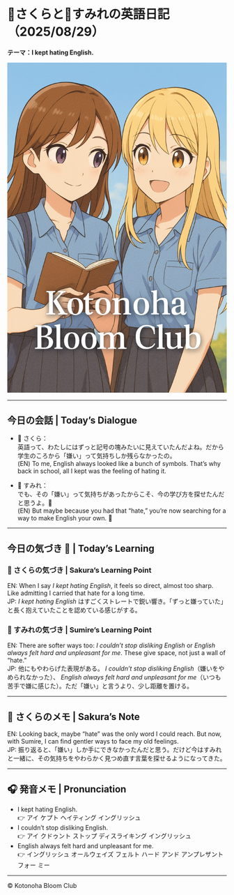 
<link rel="stylesheet" href="./assets/styles.css">

# 🌸さくらと🌷すみれの英語日記（2025/08/29）  
**テーマ：I kept hating English.**

![cover](./images/cover.png)

---

## 今日の会話 | Today’s Dialogue  
- 🌸 さくら：  
英語って、わたしにはずっと記号の塊みたいに見えていたんだよね。だから学生のころから「嫌い」って気持ちしか残らなかったの。  
(EN) To me, English always looked like a bunch of symbols. That’s why back in school, all I kept was the feeling of hating it.  

- 🌷 すみれ：  
でも、その「嫌い」って気持ちがあったからこそ、今の学び方を探せたんだと思うよ。🌱  
(EN) But maybe because you had that “hate,” you’re now searching for a way to make English your own. 🌱  

---

## 今日の気づき 🌸 | Today’s Learning  

### 🌸 さくらの気づき | Sakura’s Learning Point  
EN: When I say *I kept hating English*, it feels so direct, almost too sharp. Like admitting I carried that hate for a long time.  
JP: *I kept hating English* はすごくストレートで鋭い響き。「ずっと嫌っていた」と長く抱えていたことを認めている感じがする。  

### 🌷 すみれの気づき | Sumire’s Learning Point  
EN: There are softer ways too: *I couldn’t stop disliking English* or *English always felt hard and unpleasant for me*. These give space, not just a wall of “hate.”  
JP: 他にもやわらげた表現がある。 *I couldn’t stop disliking English*（嫌いをやめられなかった）、 *English always felt hard and unpleasant for me*（いつも苦手で嫌に感じた）。ただ「嫌い」と言うより、少し距離を置ける。  

---

## 💬 さくらのメモ | Sakura’s Note  
EN: Looking back, maybe “hate” was the only word I could reach. But now, with Sumire, I can find gentler ways to face my old feelings.  
JP: 振り返ると、「嫌い」しか手にできなかったんだと思う。だけど今はすみれと一緒に、その気持ちをやわらかく見つめ直す言葉を探せるようになってきた。  

---

## 🎧 発音メモ | Pronunciation  
- I kept hating English.  
👉 アイ ケプト ヘイティング イングリッシュ  
- I couldn’t stop disliking English.  
👉 アイ クドゥント ストップ ディスライキング イングリッシュ  
- English always felt hard and unpleasant for me.  
👉 イングリッシュ オールウェイズ フェルト ハード アンド アンプレザント フォー ミー  

---

© Kotonoha Bloom Club